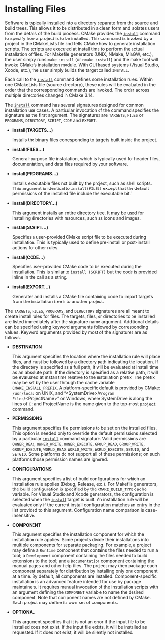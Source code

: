 # Installing Files
Software is typically installed into a directory separate from the source and build trees. This allows it to be distributed in a clean form and isolates users from the details of the build process. CMake provides the [`install`](https://cmake.org/cmake/help/latest/command/install.html#command:install) command to specify how a project is to be installed. This command is invoked by a project in the CMakeLists file and tells CMake how to generate installation scripts. The scripts are executed at install time to perform the actual installation of files. For Makefile generators (UNIX, NMake, MinGW, etc.), the user simply runs `make install` (or `nmake install`) and the make tool will invoke CMake’s installation module. With GUI based systems (Visual Studio, Xcode, etc.), the user simply builds the target called `INSTALL`.

Each call to the [`install`](https://cmake.org/cmake/help/latest/command/install.html#command:install) command defines some installation rules. Within one CMakeLists file (source directory), these rules will be evaluated in the order that the corresponding commands are invoked. The order across multiple directories changed in CMake 3.14.

The [`install`](https://cmake.org/cmake/help/latest/command/install.html#command:install) command has several signatures designed for common installation use cases. A particular invocation of the command specifies the signature as the first argument. The signatures are `TARGETS`, `FILES` or `PROGRAMS`, `DIRECTORY`, `SCRIPT`, `CODE` and `EXPORT`.

- **install(TARGETS…)**

    Installs the binary files corresponding to targets built inside the project.

- **install(FILES…)**

    General-purpose file installation, which is typically used for header files, documentation, and data files required by your software.

- **install(PROGRAMS…)**

    Installs executable files not built by the project, such as shell scripts. This argument is identical to `install(FILES)` except that the default permissions of the installed file include the executable bit.`

- **install(DIRECTORY…)**

    This argument installs an entire directory tree. It may be used for installing directories with resources, such as icons and images.

- **install(SCRIPT…)**

    Specifies a user-provided CMake script file to be executed during installation. This is typically used to define pre-install or post-install actions for other rules.

- **install(CODE…)**

    Specifies user-provided CMake code to be executed during the installation. This is similar to `install (SCRIPT)` but the code is provided inline in the call as a string.

- **install(EXPORT…)**

    Generates and installs a CMake file containing code to import targets from the installation tree into another project.

The `TARGETS`, `FILES`, `PROGRAMS`, and `DIRECTORY` signatures are all meant to create install rules for files. The targets, files, or directories to be installed are listed immediately after the signature name argument. Additional details can be specified using keyword arguments followed by corresponding values. Keyword arguments provided by most of the signatures are as follows.

- **DESTINATION**

    This argument specifies the location where the installation rule will place files, and must be followed by a directory path indicating the location. If the directory is specified as a full path, it will be evaluated at install time as an absolute path. If the directory is specified as a relative path, it will be evaluated at install time relative to the installation prefix. The prefix may be set by the user through the cache variable [`CMAKE_INSTALL_PREFIX`](https://cmake.org/cmake/help/latest/variable/CMAKE_INSTALL_PREFIX.html#variable:CMAKE_INSTALL_PREFIX). A platform-specific default is provided by CMake: `/usr/local` on UNIX, and “\<SystemDrive\>/`Program Files`/\<ProjectName\>” on Windows, where SystemDrive is along the lines of `C:` and ProjectName is the name given to the top-most [`project`](https://cmake.org/cmake/help/latest/command/project.html#command:project) command.

- **PERMISSIONS**

    This argument specifies file permissions to be set on the installed files. This option is needed only to override the default permissions selected by a particular [`install`](https://cmake.org/cmake/help/latest/command/install.html#command:install) command signature. Valid permissions are `OWNER_READ`, `OWNER_WRITE`, `OWNER_EXECUTE`, `GROUP_READ`, `GROUP_WRITE`, `GROUP_EXECUTE`, `WORLD_READ`, `WORLD_WRITE`, `WORLD_EXECUTE`, `SETUID`, and `SETGID`. Some platforms do not support all of these permissions; on such platforms those permission names are ignored.

- **CONFIGURATIONS**

    This argument specifies a list of build configurations for which an installation rule applies (Debug, Release, etc.). For Makefile generators, the build configuration is specified by the [`CMAKE_BUILD_TYPE`](https://cmake.org/cmake/help/latest/variable/CMAKE_BUILD_TYPE.html#variable:CMAKE_BUILD_TYPE) cache variable. For Visual Studio and Xcode generators, the configuration is selected when the [`install`](https://cmake.org/cmake/help/latest/command/install.html#command:install) target is built. An installation rule will be evaluated only if the current install configuration matches an entry in the list provided to this argument. Configuration name comparison is case-insensitive.

- **COMPONENT**

    This argument specifies the installation component for which the installation rule applies. Some projects divide their installations into multiple components for separate packaging. For example, a project may define a `Runtime` component that contains the files needed to run a tool; a `Development` component containing the files needed to build extensions to the tool; and a `Documentation` component containing the manual pages and other help files. The project may then package each component separately for distribution by installing only one component at a time. By default, all components are installed. Component-specific installation is an advanced feature intended for use by package maintainers. It requires manual invocation of the installation scripts with an argument defining the `COMPONENT` variable to name the desired component. Note that component names are not defined by CMake. Each project may define its own set of components.

- **OPTIONAL**

    This argument specifies that it is not an error if the input file to be installed does not exist. If the input file exists, it will be installed as requested. If it does not exist, it will be silently not installed.
